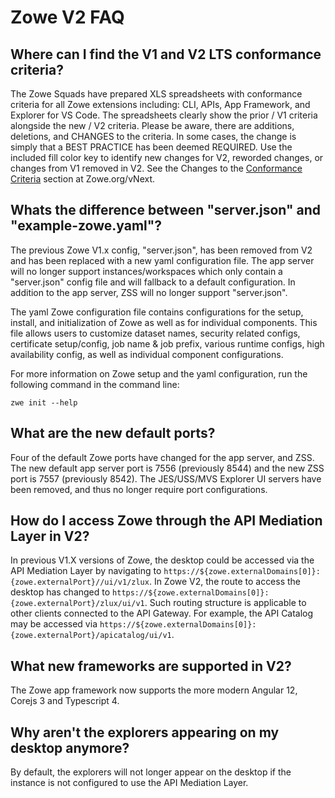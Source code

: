 # Zowe V2 FAQ

## Where can I find the V1 and V2 LTS conformance criteria? 

The Zowe Squads have prepared XLS spreadsheets with conformance criteria for all Zowe extensions including: CLI, APIs, App Framework, and Explorer for VS Code. The spreadsheets clearly show the prior / V1 criteria alongside the new / V2 criteria. Please be aware, there are additions, deletions, and CHANGES to the criteria. In some cases, the change is simply that a BEST PRACTICE has been deemed REQUIRED. Use the included fill color key to identify new changes for V2, reworded changes, or changes from V1 removed in V2. See the Changes to the [Conformance Criteria](https://www.zowe.org/vnext#conformance-changes) section at Zowe.org/vNext.

## Whats the difference between "server.json" and "example-zowe.yaml"?

The previous Zowe V1.x config, "server.json", has been removed from V2 and has been replaced with a new yaml configuration file. The app server will no longer support instances/workspaces which only contain a "server.json" config file and will fallback to a default configuration. In addition to the app server, ZSS will no longer support "server.json".

The yaml Zowe configuration file contains configurations for the setup, install, and initialization of Zowe as well as for individual components. This file allows users to customize dataset names, security related configs, certificate setup/config, job name & job prefix, various runtime configs, high availability config, as well as individual component configurations.

For more information on Zowe setup and the yaml configuration, run the following command in the command line:

```zwe init --help```

## What are the new default ports?

Four of the default Zowe ports have changed for the app server, and ZSS. The new default app server port is 7556 (previously 8544) and the new ZSS port is 7557 (previously 8542). The JES/USS/MVS Explorer UI servers have been removed, and thus no longer require port configurations.

## How do I access Zowe through the API Mediation Layer in V2?

In previous V1.X versions of Zowe, the desktop could be accessed via the API Mediation Layer by navigating to `https://${zowe.externalDomains[0]}:{zowe.externalPort}//ui/v1/zlux`. In Zowe V2, the route to access the desktop has changed to `https://${zowe.externalDomains[0]}:{zowe.externalPort}/zlux/ui/v1`. Such routing structure is applicable to other clients connected to the API Gateway. For example, the API Catalog may be accessed via `https://${zowe.externalDomains[0]}:{zowe.externalPort}/apicatalog/ui/v1`.

## What new frameworks are supported in V2?

The Zowe app framework now supports the more modern Angular 12, Corejs 3 and Typescript 4.

## Why aren't the explorers appearing on my desktop anymore?

By default, the explorers will not longer appear on the desktop if the instance is not configured to use the API Mediation Layer.